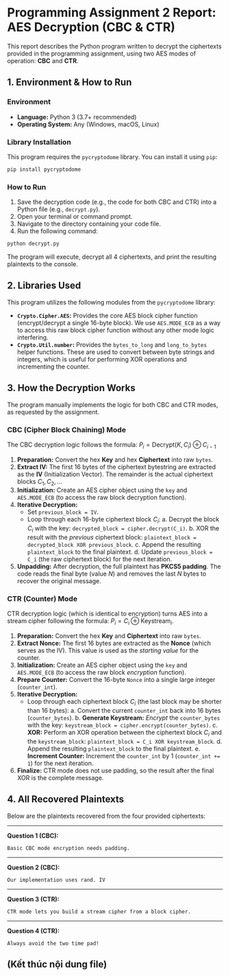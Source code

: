 # Programming Assignment 2 Report: AES Decryption (CBC & CTR)

This report describes the Python program written to decrypt the ciphertexts provided in the programming assignment, using two AES modes of operation: **CBC** and **CTR**.

## 1\. Environment & How to Run

### Environment

  * **Language:** Python 3 (3.7+ recommended)
  * **Operating System:** Any (Windows, macOS, Linux)

### Library Installation

This program requires the `pycryptodome` library. You can install it using `pip`:

```bash
pip install pycryptodome
```

### How to Run

1.  Save the decryption code (e.g., the code for both CBC and CTR) into a Python file (e.g., `decrypt.py`).
2.  Open your terminal or command prompt.
3.  Navigate to the directory containing your code file.
4.  Run the following command:

<!-- end list -->

```bash
python decrypt.py
```

The program will execute, decrypt all 4 ciphertexts, and print the resulting plaintexts to the console.

## 2\. Libraries Used

This program utilizes the following modules from the `pycryptodome` library:

  * **`Crypto.Cipher.AES`:** Provides the core AES block cipher function (encrypt/decrypt a single 16-byte block). We use `AES.MODE_ECB` as a way to access this raw block cipher function without any other mode logic interfering.
  * **`Crypto.Util.number`:** Provides the `bytes_to_long` and `long_to_bytes` helper functions. These are used to convert between byte strings and integers, which is useful for performing XOR operations and incrementing the counter.

## 3\. How the Decryption Works

The program manually implements the logic for both CBC and CTR modes, as requested by the assignment.

### CBC (Cipher Block Chaining) Mode

The CBC decryption logic follows the formula: $P_i = \text{Decrypt}(K, C_i) \oplus C_{i-1}$

1.  **Preparation:** Convert the hex **Key** and hex **Ciphertext** into raw `bytes`.
2.  **Extract IV:** The first 16 bytes of the ciphertext bytestring are extracted as the **IV** (Initialization Vector). The remainder is the actual ciphertext blocks $C_1, C_2, ...$
3.  **Initialization:** Create an AES cipher object using the `key` and `AES.MODE_ECB` (to access the raw block decryption function).
4.  **Iterative Decryption:**
      * Set `previous_block = IV`.
      * Loop through each 16-byte ciphertext block $C_i$:
        a.  Decrypt the block $C_i$ with the key: `decrypted_block = cipher.decrypt(C_i)`.
        b.  XOR the result with the *previous* ciphertext block: `plaintext_block = decrypted_block XOR previous_block`.
        c.  Append the resulting `plaintext_block` to the final plaintext.
        d.  Update `previous_block = C_i` (the raw ciphertext block) for the next iteration.
5.  **Unpadding:** After decryption, the full plaintext has **PKCS5 padding**. The code reads the final byte (value $N$) and removes the last $N$ bytes to recover the original message.

### CTR (Counter) Mode

CTR decryption logic (which is identical to encryption) turns AES into a stream cipher following the formula: $P_i = C_i \oplus \text{Keystream}_i$.

1.  **Preparation:** Convert the hex **Key** and **Ciphertext** into raw `bytes`.
2.  **Extract Nonce:** The first 16 bytes are extracted as the **Nonce** (which serves as the IV). This value is used as the *starting value* for the counter.
3.  **Initialization:** Create an AES cipher object using the `key` and `AES.MODE_ECB` (to access the raw block *encryption* function).
4.  **Prepare Counter:** Convert the 16-byte `Nonce` into a single large integer (`counter_int`).
5.  **Iterative Decryption:**
      * Loop through each ciphertext block $C_i$ (the last block may be shorter than 16 bytes):
        a.  Convert the current `counter_int` back into 16 bytes (`counter_bytes`).
        b.  **Generate Keystream:** *Encrypt* the `counter_bytes` with the key: `keystream_block = cipher.encrypt(counter_bytes)`.
        c.  **XOR:** Perform an XOR operation between the ciphertext block $C_i$ and the `keystream_block`: `plaintext_block = C_i XOR keystream_block`.
        d.  Append the resulting `plaintext_block` to the final plaintext.
        e.  **Increment Counter:** Increment the `counter_int` by 1 (`counter_int += 1`) for the next iteration.
6.  **Finalize:** CTR mode does not use padding, so the result after the final XOR is the complete message.

## 4\. All Recovered Plaintexts

Below are the plaintexts recovered from the four provided ciphertexts:

-----

**Question 1 (CBC):**

```
Basic CBC mode encryption needs padding.
```

-----

**Question 2 (CBC):**

```
Our implementation uses rand. IV
```

-----

**Question 3 (CTR):**

```
CTR mode lets you build a stream cipher from a block cipher.
```

-----

**Question 4 (CTR):**

```
Always avoid the two time pad!
```

## (Kết thúc nội dung file)
